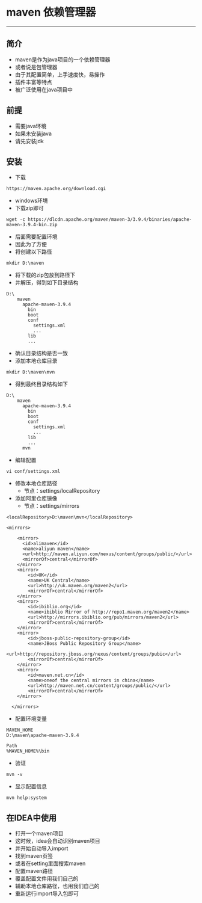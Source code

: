# maven 依赖管理器

---

## 简介
- maven是作为java项目的一个依赖管理器
- 或者说是包管理器
- 由于其配置简单，上手速度快，易操作
- 插件丰富等特点
- 被广泛使用在java项目中

## 前提
- 需要java环境
- 如果未安装java
- 请先安装jdk

## 安装
- 下载
```shell script
https://maven.apache.org/download.cgi
```
- windows环境
- 下载zip即可
```shell script
wget -c https://dlcdn.apache.org/maven/maven-3/3.9.4/binaries/apache-maven-3.9.4-bin.zip
```
- 后面需要配置环境
- 因此为了方便
- 将创建以下路径
```shell script
mkdir D:\maven
```
- 将下载的zip包放到路径下
- 并解压，得到如下目录结构
```shell script
D:\
    maven
      apache-maven-3.9.4
        bin
        boot
        conf
          settings.xml
          ...
        lib
        ...
```
- 确认目录结构是否一致
- 添加本地仓库目录
```shell script
mkdir D:\maven\mvn
```
- 得到最终目录结构如下
```shell script
D:\
    maven
      apache-maven-3.9.4
        bin
        boot
        conf
          settings.xml
          ...
        lib
        ...
      mvn
```
- 编辑配置
```shell script
vi conf/settings.xml
```
- 修改本地仓库路径
    - 节点：settings/localRepository
- 添加阿里仓库镜像
    - 节点：settings/mirrors
```shell script
<localRepository>D:\maven\mvn</localRepository>

<mirrors>

	<mirror>  
	  <id>alimaven</id>  
	  <name>aliyun maven</name>  
	  <url>http://maven.aliyun.com/nexus/content/groups/public/</url>  
	  <mirrorOf>central</mirrorOf>          
	</mirror> 
	<mirror> 
		<id>UK</id> 
		<name>UK Central</name> 
		<url>http://uk.maven.org/maven2</url> 
		<mirrorOf>central</mirrorOf> 
	</mirror> 
	<mirror> 
		<id>ibiblio.org</id>
		<name>ibiblio Mirror of http://repo1.maven.org/maven2</name> 
		<url>http://mirrors.ibiblio.org/pub/mirrors/maven2</url> 
		<mirrorOf>central</mirrorOf> 
	</mirror> 
	<mirror> 
		<id>jboss-public-repository-group</id> 
		<name>JBoss Public Repository Group</name> 
		<url>http://repository.jboss.org/nexus/content/groups/pubic</url> 
		<mirrorOf>central</mirrorOf> 
	</mirror> 
	<mirror> 
		<id>maven.net.cn</id> 
		<name>oneof the central mirrors in china</name> 
		<url>http://maven.net.cn/content/groups/public/</url> 
		<mirrorOf>central</mirrorOf> 
	</mirror>

  </mirrors>
```
- 配置环境变量
```shell script
MAVEN_HOME
D:\maven\apache-maven-3.9.4

Path
%MAVEN_HOME%\bin
```
- 验证
```shell script
mvn -v
```
- 显示配置信息
```shell script
mvn help:system
```

## 在IDEA中使用
- 打开一个maven项目
- 这时候，idea会自动识别maven项目
- 并开始自动导入import
- 找到maven页签
- 或者在setting里面搜索maven
- 配置maven路径
- 覆盖配置文件用我们自己的
- 辅助本地仓库路径，也用我们自己的
- 重新运行import导入包即可
